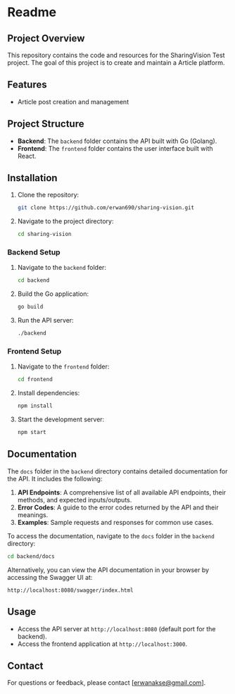 # Readme

## Project Overview
This repository contains the code and resources for the SharingVision Test project. The goal of this project is to create and maintain a Article platform.

## Features
- Article post creation and management

## Project Structure
- **Backend**: The `backend` folder contains the API built with Go (Golang).
- **Frontend**: The `frontend` folder contains the user interface built with React.

## Installation
1. Clone the repository:
    ```bash
    git clone https://github.com/erwan690/sharing-vision.git
    ```
2. Navigate to the project directory:
    ```bash
    cd sharing-vision
    ```

### Backend Setup
1. Navigate to the `backend` folder:
    ```bash
    cd backend
    ```
2. Build the Go application:
    ```bash
    go build
    ```
3. Run the API server:
    ```bash
    ./backend
    ```

### Frontend Setup
1. Navigate to the `frontend` folder:
    ```bash
    cd frontend
    ```
2. Install dependencies:
    ```bash
    npm install
    ```
3. Start the development server:
    ```bash
    npm start
    ```

## Documentation

The `docs` folder in the `backend` directory contains detailed documentation for the API. It includes the following:

1. **API Endpoints**: A comprehensive list of all available API endpoints, their methods, and expected inputs/outputs.
2. **Error Codes**: A guide to the error codes returned by the API and their meanings.
3. **Examples**: Sample requests and responses for common use cases.

To access the documentation, navigate to the `docs` folder in the `backend` directory:
```bash
cd backend/docs
```

Alternatively, you can view the API documentation in your browser by accessing the Swagger UI at:
```
http://localhost:8080/swagger/index.html
```

## Usage
- Access the API server at `http://localhost:8080` (default port for the backend).
- Access the frontend application at `http://localhost:3000`.



## Contact
For questions or feedback, please contact [erwanakse@gmail.com].